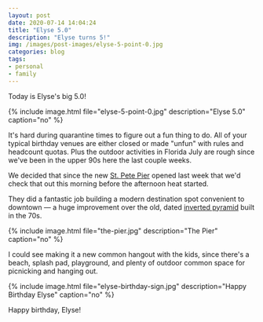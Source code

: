 ```yaml
---
layout: post
date: 2020-07-14 14:04:24
title: "Elyse 5.0"
description: "Elyse turns 5!"
img: /images/post-images/elyse-5-point-0.jpg
categories: blog
tags:
- personal
- family
---
```


Today is Elyse's big 5.0!

{% include image.html file="elyse-5-point-0.jpg" description="Elyse 5.0" caption="no" %}

It's hard during quarantine times to figure out a fun thing to do. All of your typical birthday venues are either closed or made "unfun" with rules and headcount quotas. Plus the outdoor activities in Florida July are rough since we've been in the upper 90s here the last couple weeks.

We decided that since the new [St. Pete Pier](https://stpetepier.org/ "St. Pete Pier") opened last week that we'd check that out this morning before the afternoon heat started.

They did a fantastic job building a modern destination spot convenient to downtown — a huge improvement over the old, dated [inverted pyramid](https://en.wikipedia.org/wiki/St._Petersburg_Pier#/media/File:StPtPier.jpg "Pyramid Pier") built in the 70s.

{% include image.html file="the-pier.jpg" description="The Pier" caption="no" %}

I could see making it a new common hangout with the kids, since there's a beach, splash pad, playground, and plenty of outdoor common space for picnicking and hanging out.

{% include image.html file="elyse-birthday-sign.jpg" description="Happy Birthday Elyse" caption="no" %}

Happy birthday, Elyse!

